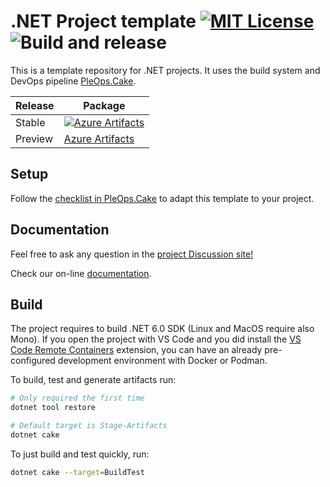 # .NET Project template [![MIT License](https://img.shields.io/badge/license-MIT-blue.svg?style=flat)](https://choosealicense.com/licenses/mit/) ![Build and release](https://github.com/pleonex/template-csharp/workflows/Build%20and%20release/badge.svg)

This is a template repository for .NET projects. It uses the build system and
DevOps pipeline [PleOps.Cake](https://github.com/pleonex/PleOps.Cake).

<!-- prettier-ignore -->
| Release | Package                                                           |
| ------- | ----------------------------------------------------------------- |
| Stable  | [![Azure Artifacts](https://feeds.dev.azure.com/benito356/339c91a8-9d6c-4082-8b1a-93c2ae76b637/_apis/public/Packaging/Feeds/e3acf8ba-ec70-46f0-b1a5-da1ce3dd5d9f/Packages/b8696a32-e71a-4479-9b0e-002997b8d8ef/Badge)](https://dev.azure.com/benito356/NetDevOpsTest/_packaging?_a=package&feed=e3acf8ba-ec70-46f0-b1a5-da1ce3dd5d9f&package=b8696a32-e71a-4479-9b0e-002997b8d8ef&preferRelease=true) |
| Preview | [Azure Artifacts](https://dev.azure.com/SceneGate/SceneGate/_packaging?_a=feed&feed=SceneGate-Preview) |

## Setup

Follow the
[checklist in PleOps.Cake](https://github.com/pleonex/PleOps.Cake/blob/develop/docs/guides/Project%20setup.md)
to adapt this template to your project.

## Documentation

Feel free to ask any question in the
[project Discussion site!](https://github.com/pleonex/template-csharp/discussions)

Check our on-line [documentation](https://www.pleonex.dev/PleOps.Cake/).

## Build

The project requires to build .NET 6.0 SDK (Linux and MacOS require also Mono).
If you open the project with VS Code and you did install the
[VS Code Remote Containers](https://code.visualstudio.com/docs/remote/containers)
extension, you can have an already pre-configured development environment with
Docker or Podman.

To build, test and generate artifacts run:

```sh
# Only required the first time
dotnet tool restore

# Default target is Stage-Artifacts
dotnet cake
```

To just build and test quickly, run:

```sh
dotnet cake --target=BuildTest
```
